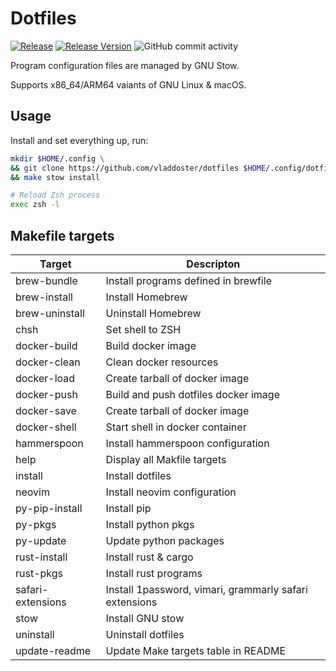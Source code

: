# Dotfiles

[![Release](https://github.com/vladdoster/dotfiles/actions/workflows/release.yml/badge.svg)](https://github.com/vladdoster/dotfiles/actions/workflows/release.yml)
[![Release Version](https://img.shields.io/github/v/release/vladdoster/dotfiles)](https://github.com/vladdoster/dotfiles/releases/latest)
![GitHub commit activity](https://img.shields.io/github/commit-activity/m/vladdoster/dotfiles)

Program configuration files are managed by GNU Stow.

Supports x86_64/ARM64 vaiants of GNU Linux & macOS.

## Usage

Install and set everything up, run:

```zsh
mkdir $HOME/.config \
&& git clone https://github.com/vladdoster/dotfiles $HOME/.config/dotfiles \
&& make stow install

# Reload Zsh process
exec zsh -l
```

## Makefile targets

| Target            | Descripton                                             |
| ----------------- | ------------------------------------------------------ |
| brew-bundle       | Install programs defined in brewfile                   |
| brew-install      | Install Homebrew                                       |
| brew-uninstall    | Uninstall Homebrew                                     |
| chsh              | Set shell to ZSH                                       |
| docker-build      | Build docker image                                     |
| docker-clean      | Clean docker resources                                 |
| docker-load       | Create tarball of docker image                         |
| docker-push       | Build and push dotfiles docker image                   |
| docker-save       | Create tarball of docker image                         |
| docker-shell      | Start shell in docker container                        |
| hammerspoon       | Install hammerspoon configuration                      |
| help              | Display all Makfile targets                            |
| install           | Install dotfiles                                       |
| neovim            | Install neovim configuration                           |
| py-pip-install    | Install pip                                            |
| py-pkgs           | Install python pkgs                                    |
| py-update         | Update python packages                                 |
| rust-install      | Install rust & cargo                                   |
| rust-pkgs         | Install rust programs                                  |
| safari-extensions | Install 1password, vimari, grammarly safari extensions |
| stow              | Install GNU stow                                       |
| uninstall         | Uninstall dotfiles                                     |
| update-readme     | Update Make targets table in README                    |
